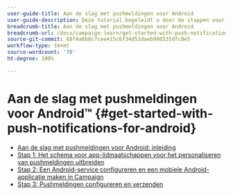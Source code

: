 ```yaml
---
user-guide-title: Aan de slag met pushmeldingen voor Android
user-guide-description: Deze tutorial begeleidt u door de stappen voor het verzenden van pushmeldingen vanuit Adobe Campaign naar een Android-app.
breadcrumb-title: Aan de slag met pushmeldingen voor Android
breadcrumb-url: /docs/campaign-learn/get-started-with-push-notifications-for-android/introduction.html
source-git-commit: 88f4a8b0c7cee415c6f34d51daeb980535dfc0e5
workflow-type: tm+mt
source-wordcount: '78'
ht-degree: 100%

---
```



# Aan de slag met pushmeldingen voor Android™ {#get-started-with-push-notifications-for-android}

+ [Aan de slag met pushmeldingen voor Android: inleiding](/help/tutorial-get-started-with-push-notifications-for-android/introduction.md)
+ [Stap 1: Het schema voor app-lidmaatschappen voor het personaliseren van pushmeldingen uitbreiden](/help/tutorial-get-started-with-push-notifications-for-android/extend-the-app-subscription-schema.md)
+ [Stap 2: Een Android-service configureren en een mobiele Android-applicatie maken in Campaign](/help/tutorial-get-started-with-push-notifications-for-android/configure-an-android-service-in-campaign.md)
+ [Stap 3: Pushmeldingen configureren en verzenden](/help/tutorial-get-started-with-push-notifications-for-android/configure-and-send-push-notifications.md)
